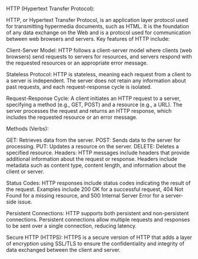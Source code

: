 HTTP (Hypertext Transfer Protocol):

HTTP, or Hypertext Transfer Protocol, is an application layer protocol used for transmitting hypermedia documents, such as HTML. It is the foundation of any data exchange on the Web and is a protocol used for communication between web browsers and servers. Key features of HTTP include:

Client-Server Model: HTTP follows a client-server model where clients (web browsers) send requests to servers for resources, and servers respond with the requested resources or an appropriate error message.

Stateless Protocol: HTTP is stateless, meaning each request from a client to a server is independent. The server does not retain any information about past requests, and each request-response cycle is isolated.

Request-Response Cycle: A client initiates an HTTP request to a server, specifying a method (e.g., GET, POST) and a resource (e.g., a URL). The server processes the request and returns an HTTP response, which includes the requested resource or an error message.

Methods (Verbs):

GET: Retrieves data from the server.
POST: Sends data to the server for processing.
PUT: Updates a resource on the server.
DELETE: Deletes a specified resource.
Headers: HTTP messages include headers that provide additional information about the request or response. Headers include metadata such as content type, content length, and information about the client or server.

Status Codes: HTTP responses include status codes indicating the result of the request. Examples include 200 OK for a successful request, 404 Not Found for a missing resource, and 500 Internal Server Error for a server-side issue.

Persistent Connections: HTTP supports both persistent and non-persistent connections. Persistent connections allow multiple requests and responses to be sent over a single connection, reducing latency.

Secure HTTP (HTTPS): HTTPS is a secure version of HTTP that adds a layer of encryption using SSL/TLS to ensure the confidentiality and integrity of data exchanged between the client and server.
